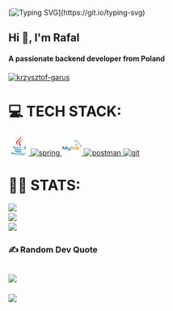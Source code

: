 [![Typing SVG](https://readme-typing-svg.demolab.com/?lines=Hello+there!;Welcome+to+my+GitHub!;)](https://git.io/typing-svg)

<h2 align="left">Hi 🥳, I'm Rafal</h1>


<h4 align="left">A passionate backend developer from Poland</h3>


<p align="left"> <a href="https://linkedin.com/in/krzysztof-garus" target="blank"><img align="center" src="https://raw.githubusercontent.com/rahuldkjain/github-profile-readme-generator/master/src/images/icons/Social/linked-in-alt.svg" alt="krzysztof-garus" height="30" width="40" /></a>
</p>

# 💻 TECH STACK:
<p align="left"> 
  <a href="https://www.java.com" target="_blank" rel="noreferrer"> <img src="https://raw.githubusercontent.com/devicons/devicon/master/icons/java/java-original.svg" alt="java" width="40" height="40"/> </a> 
  <a href="https://spring.io/" target="_blank" rel="noreferrer"> <img src="https://www.vectorlogo.zone/logos/springio/springio-icon.svg" alt="spring" width="40" height="40"/> </a> 
  <a href="https://www.mysql.com/" target="_blank" rel="noreferrer"> <img src="https://raw.githubusercontent.com/devicons/devicon/master/icons/mysql/mysql-original-wordmark.svg" alt="mysql" width="40" height="40"/> </a>
  <a href="https://postman.com" target="_blank" rel="noreferrer"> <img src="https://www.vectorlogo.zone/logos/getpostman/getpostman-icon.svg" alt="postman" width="40" height="40"/> </a> 
  <a href="https://git-scm.com/" target="_blank" rel="noreferrer"> <img src="https://www.vectorlogo.zone/logos/git-scm/git-scm-icon.svg" alt="git" width="40" height="40"/> </a>
  </p>


# 🕵️‍♀️ STATS:
![](https://github-readme-stats.vercel.app/api?username=TiGOjava&theme=nightowl&hide_border=false&include_all_commits=true&count_private=true)<br/>
![](https://github-readme-streak-stats.herokuapp.com/?user=TiGOjava&theme=nightowl&hide_border=false)<br/>
![](https://github-readme-stats.vercel.app/api/top-langs/?username=TiGOjava&theme=nightowl&hide_border=false&include_all_commits=true&count_private=true&layout=compact)

### ✍️ Random Dev Quote
![](https://quotes-github-readme.vercel.app/api?type=horizontal&theme=tokyonight)
---
[![](https://visitcount.itsvg.in/api?id=TiGOjava&icon=0&color=9)](https://visitcount.itsvg.in)

<!-- Proudly created with GPRM ( https://gprm.itsvg.in ) -->
